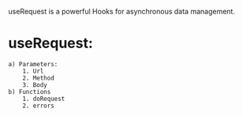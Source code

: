 useRequest is a powerful Hooks for asynchronous data management.

# useRequest:
    a) Parameters:
        1. Url
        2. Method
        3. Body
    b) Functions
        1. doRequest
        2. errors
